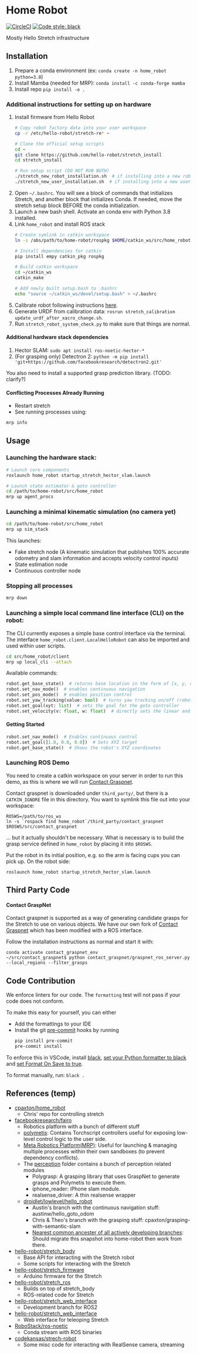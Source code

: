 # Home Robot

[![CircleCI](https://dl.circleci.com/status-badge/img/gh/facebookresearch/home-robot/tree/main.svg?style=shield&circle-token=282f21120e0b390d466913ef0c0a92f0048d52a3)](https://dl.circleci.com/status-badge/redirect/gh/facebookresearch/home-robot/tree/main)
[![Code style: black](https://img.shields.io/badge/code%20style-black-000000.svg)](https://github.com/psf/black)

Mostly Hello Stretch infrastructure

## Installation

1. Prepare a conda environment (ex: `conda create -n home_robot python=3.8`)
1. Install Mamba (needed for MRP): `conda install -c conda-forge mamba`
1. Install repo `pip install -e .`

### Additional instructions for setting up on hardware

1. Install firmware from Hello Robot
    ```sh
    # Copy robot factory data into your user workspace
    cp -r /etc/hello-robot/stretch-re* ~

    # Clone the official setup scripts
    cd ~
    git clone https://github.com/hello-robot/stretch_install
    cd stretch_install

    # Run setup script (DO NOT RUN BOTH)
    ./stretch_new_robot_installation.sh  # if installing into a new robot
    ./stretch_new_user_installation.sh  # if installing into a new user account on a already-set-up robot
    ```
1. Open `~/.bashrc`. You will see a block of commands that initializes Stretch, and another block that initializes Conda. If needed, move the stretch setup block BEFORE the conda initialization.
1. Launch a new bash shell. Activate an conda env with Python 3.8 installed.
1. Link `home_robot` and install ROS stack
    ```sh
    # Create symlink in catkin workspace
    ln -s /abs/path/to/home-robot/rospkg $HOME/catkin_ws/src/home_robot

    # Install dependencies for catkin
    pip install empy catkin_pkg rospkg

    # Build catkin workspace
    cd ~/catkin_ws
    catkin_make

    # Add newly built setup.bash to .bashrc
    echo "source ~/catkin_ws/devel/setup.bash" > ~/.bashrc
    ```
1. Calibrate robot following instructions [here](https://github.com/hello-robot/stretch_ros/tree/master/stretch_calibration#checking-the-current-calibration-with-new-observations).
1. Generate URDF from calibration data: `rosrun stretch_calibration update_urdf_after_xacro_change.sh`.
1. Run `stretch_robot_system_check.py` to make sure that things are normal.

#### Additional hardware stack dependencies
1. Hector SLAM: `sudo apt install ros-noetic-hector-*`
1. (For grasping only) Detectron 2: `python -m pip install 'git+https://github.com/facebookresearch/detectron2.git'`

You also need to install a supported grasp prediction library. (TODO: clarify?)


#### Conflicting Processes Already Running

- Restart stretch
- See running processes using:

```sh
mrp info
```

## Usage

### Launching the hardware stack:
```sh
# Launch core components
roslaunch home_robot startup_stretch_hector_slam.launch

# Launch state estimator & goto controller
cd /path/to/home-robot/src/home_robot
mrp up agent_procs
```

### Launching a minimal kinematic simulation (no camera yet)
```sh
cd /path/to/home-robot/src/home_robot
mrp up sim_stack
```

This launches:
- Fake stretch node (A kinematic simulation that publishes 100% accurate odometry and slam information and accepts velocity control inputs)
- State estimation node
- Continuous controller node

### Stopping all processes
```sh
mrp down
```

### Launching a simple local command line interface (CLI) on the robot:

The CLI currently exposes a simple base control interface via the terminal.
The interface `home_robot.client.LocalHelloRobot` can also be imported and used within user scripts.

```sh
cd src/home_robot/client
mrp up local_cli --attach
```

Available commands:
```py
robot.get_base_state()  # returns base location in the form of [x, y, rz]
robot.set_nav_mode()  # enables continuous navigation
robot.set_pos_mode()  # enables position control
robot.set_yaw_tracking(value: bool)  # turns yaw tracking on/off (robot only tries to reach the xy position of goal if off)
robot.set_goal(xyt: list)  # sets the goal for the goto controller
robot.set_velocity(v: float, w: float)  # directly sets the linear and angular velocity of robot base (command gets overwritten immediately if goto controller is on)
```

#### Getting Started

```py
robot.set_nav_mode()  # Enables continuous control
robot.set_goal(]1.0, 0.0, 0.0])  # Sets XYZ target
robot.get_base_state()  # Shows the robot's XYZ coordinates
```

### Launching ROS Demo

You need to create a catkin workspace on your server in order to run this demo, as this is where we will run [Contact Graspnet](https://github.com/cpaxton/contact_graspnet/tree/cpaxton/devel).

Contact graspnet is downloaded under `third_party/`, but there is a `CATKIN_IGNORE` file in this directory. You want to symlink this file out into your workspace:
```
ROSWS=/path/to/ros_ws
ln -s `rospack find home_robot`/third_party/contact_graspnet $ROSWS/src/contact_graspnet
```
... but it actually shouldn't be necessary. What is necessary is to build the grasp service defined in `home_robot` by placing it into `$ROSWS`.


Put the robot in its initial position, e.g. so the arm is facing cups you can pick up. On the robot side:
```
roslaunch home_robot startup_stretch_hector_slam.launch
```

## Third Party Code

#### Contact GraspNet

Contact graspnet is supported as a way of generating candidate grasps for the Stretch to use on various objects. We have our own fork of [Contact Graspnet](https://github.com/cpaxton/contact_graspnet/tree/cpaxton/devel) which has been modified with a ROS interface.

Follow the installation instructions as normal and start it with:
```
conda activate contact_graspnet_env
~/src/contact_graspnet$ python contact_graspnet/graspnet_ros_server.py  --local_regions --filter_grasps
```

## Code Contribution

We enforce linters for our code. The `formatting` test will not pass if your code does not conform.

To make this easy for yourself, you can either
- Add the formattings to your IDE
- Install the git [pre-commit](https://pre-commit.com/) hooks by running
    ```bash
    pip install pre-commit
    pre-commit install
    ```

To enforce this in VSCode, install [black](https://github.com/psf/black), [set your Python formatter to black](https://code.visualstudio.com/docs/python/editing#_formatting) and [set Format On Save to true](https://code.visualstudio.com/updates/v1_6#_format-on-save).

To format manually, run: `black .`

## References (temp)

- [cpaxton/home_robot](https://github.com/cpaxton/home_robot)
  - Chris' repo for controlling stretch
- [facebookresearch/fairo](https://github.com/facebookresearch/fairo)
  - Robotics platform with a bunch of different stuff
  - [polymetis](https://github.com/facebookresearch/fairo/tree/main/polymetis): Contains Torchscript controllers useful for exposing low-level control logic to the user side.
  - [Meta Robotics Platform(MRP)](https://github.com/facebookresearch/fairo/tree/main/mrp): Useful for launching & managing multiple processes within their own sandboxes (to prevent dependency conflicts).
  - The [perception](https://github.com/facebookresearch/fairo/tree/main/perception) folder contains a bunch of perception related modules
    - Polygrasp: A grasping library that uses GraspNet to generate grasps and Polymetis to execute them.
    - iphone_reader: iPhone slam module.
    - realsense_driver: A thin realsense wrapper
  - [droidlet/lowlevel/hello_robot](https://github.com/facebookresearch/fairo/tree/main/droidlet/lowlevel/hello_robot)
    - Austin's branch with the continuous navigation stuff: austinw/hello_goto_odom
    - Chris & Theo's branch with the grasping stuff: cpaxton/grasping-with-semantic-slam
    - [Nearest common ancester of all actively developing branches](https://github.com/facebookresearch/fairo/tree/c39ec9b99115596a11cb1af93a31f1045f92775e): Should migrate this snapshot into home-robot then work from there.
- [hello-robot/stretch_body](https://github.com/hello-robot/stretch_body)
  - Base API for interacting with the Stretch robot
  - Some scripts for interacting with the Stretch
- [hello-robot/stretch_firmware](https://github.com/hello-robot/stretch_firmware)
  - Arduino firmware for the Stretch
- [hello-robot/stretch_ros](https://github.com/hello-robot/stretch_ros)
  - Builds on top of stretch_body
  - ROS-related code for Stretch
- [hello-robot/stretch_web_interface](https://github.com/hello-robot/stretch_ros2)
  - Development branch for ROS2
- [hello-robot/stretch_web_interface](https://github.com/hello-robot/stretch_web_interface)
  - Web interface for teleoping Stretch
- [RoboStack/ros-noetic](https://github.com/RoboStack/ros-noetic)
  - Conda stream with ROS binaries
- [codekansas/strech-robot](https://github.com/codekansas/stretch-robot)
  - Some misc code for interacting with RealSense camera, streaming

